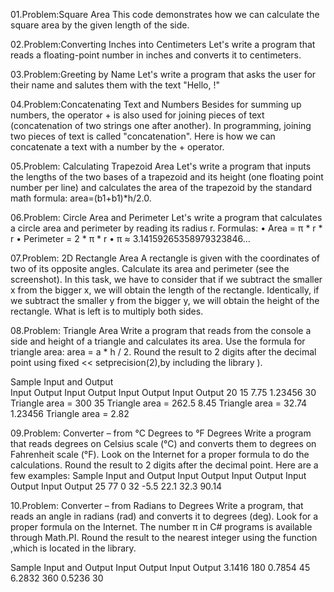01.Problem:Square Area
This code demonstrates how we can calculate the square area by the given length of the side.

02.Problem:Converting Inches into Centimeters
Let's write a program that reads a floating-point number in inches and converts it to centimeters.

03.Problem:Greeting by Name
Let's write a program that asks the user for their name and salutes them with the text "Hello, <name>!"

04.Problem:Concatenating Text and Numbers
Besides for summing up numbers, the operator + is also used for joining pieces of text (concatenation 
of two strings one after another). In programming, joining two pieces of text is called "concatenation". 
Here is how we can concatenate a text with a number by the + operator.

05.Problem: Calculating Trapezoid Area
Let's write a program that inputs the lengths of the two bases of a trapezoid and its height (one 
floating point number per line) and calculates the area of the trapezoid by the standard math formula:
area=(b1+b1)*h/2.0.

06.Problem: Circle Area and Perimeter
Let's write a program that calculates a circle area and perimeter by reading its radius r. Formulas:
• Area = π * r * r
• Perimeter = 2 * π * r
• π ≈ 3.14159265358979323846…

07.Problem: 2D Rectangle Area
A rectangle is given with the coordinates of two of its opposite 
angles. Calculate its area and perimeter (see the screenshot).
In this task, we have to consider that if we subtract the smaller
x from the bigger x, we will obtain the length of the rectangle. 
Identically, if we subtract the smaller y from the bigger y, we 
will obtain the height of the rectangle. What is left is to multiply 
both sides.

08.Problem: Triangle Area
Write a program that reads from the console a side and height of a triangle and calculates its area. 
Use the formula for triangle area: area = a * h / 2. Round the result to 2 digits after the decimal point 
using fixed << setprecision(2),by including the library <iomanip>).
  
Sample Input and Output   
Input Output              Input Output                 Input Output                 Input   Output 
20                        15                           7.75                         1.23456
30   Triangle area = 300  35    Triangle area = 262.5  8.45  Triangle area = 32.74  1.23456 Triangle area = 2.82  
  
09.Problem: Converter – from °C Degrees to °F Degrees
Write a program that reads degrees on Celsius scale (°C) and converts them to degrees on Fahrenheit 
scale (°F). Look on the Internet for a proper formula to do the calculations. Round the result to 2 digits 
after the decimal point.
Here are a few examples:
Sample Input and Output
Input Output Input Output Input Output Input Output 
25    77     0     32     -5.5  22.1   32.3  90.14
 
10.Problem: Converter – from Radians to Degrees
Write a program, that reads an angle in radians (rad) and converts it to degrees (deg). Look for a 
proper formula on the Internet. The number π in C# programs is available through Math.PI. Round 
the result to the nearest integer using the function <cmath>,which is located in
the <cmath> library.
  
Sample Input and Output 
Input  Output Input  Output 
3.1416 180    0.7854 45 
6.2832 360    0.5236 30
  

